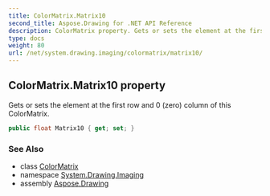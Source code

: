 ```yaml
---
title: ColorMatrix.Matrix10
second_title: Aspose.Drawing for .NET API Reference
description: ColorMatrix property. Gets or sets the element at the first row and 0 zero column of this ColorMatrix
type: docs
weight: 80
url: /net/system.drawing.imaging/colormatrix/matrix10/
---
```

## ColorMatrix.Matrix10 property

Gets or sets the element at the first row and 0 (zero) column of this ColorMatrix.

```csharp
public float Matrix10 { get; set; }
```

### See Also

* class [ColorMatrix](../)
* namespace [System.Drawing.Imaging](../../colormatrix/)
* assembly [Aspose.Drawing](../../../)


